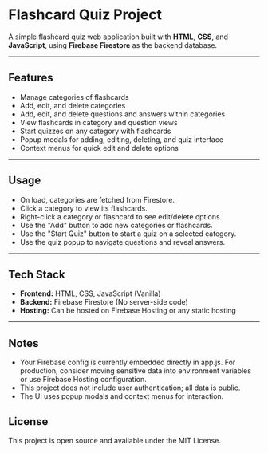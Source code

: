 # Flashcard Quiz Project

A simple flashcard quiz web application built with **HTML**, **CSS**, and **JavaScript**, using **Firebase Firestore** as the backend database.

---

## Features

- Manage categories of flashcards
- Add, edit, and delete categories
- Add, edit, and delete questions and answers within categories
- View flashcards in category and question views
- Start quizzes on any category with flashcards
- Popup modals for adding, editing, deleting, and quiz interface
- Context menus for quick edit and delete options

---

## Usage

- On load, categories are fetched from Firestore.
- Click a category to view its flashcards.
- Right-click a category or flashcard to see edit/delete options.
- Use the "Add" button to add new categories or flashcards.
- Use the "Start Quiz" button to start a quiz on a selected category.
- Use the quiz popup to navigate questions and reveal answers.

---

## Tech Stack

- **Frontend:** HTML, CSS, JavaScript (Vanilla)
- **Backend:** Firebase Firestore (No server-side code)
- **Hosting:** Can be hosted on Firebase Hosting or any static hosting

---

## Notes

- Your Firebase config is currently embedded directly in app.js. For production, consider moving sensitive data into environment variables or use Firebase Hosting configuration.
- This project does not include user authentication; all data is public.
- The UI uses popup modals and context menus for interaction.

## License

This project is open source and available under the MIT License.
